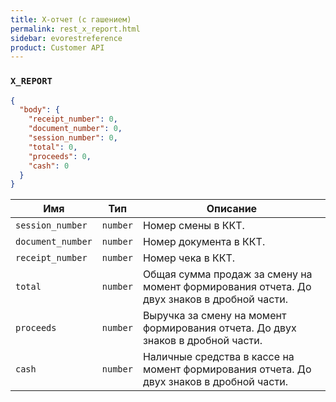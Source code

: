 ```yaml
---
title: X-отчет (с гашением)
permalink: rest_x_report.html
sidebar: evorestreference
product: Customer API
---
```


### `X_REPORT`

```json
{
  "body": {
    "receipt_number": 0,
    "document_number": 0,
    "session_number": 0,
    "total": 0,
    "proceeds": 0,
    "cash": 0
  }
}
```

Имя  | Тип  | Описание
-----|------|--------------
`session_number`|`number`|Номер смены в ККТ.
`document_number`|`number`|Номер документа в ККТ.
`receipt_number`|`number`|Номер чека в ККТ.
`total`|`number`|Общая сумма продаж за смену на момент формирования отчета. До двух знаков в дробной части.
`proceeds`|`number`|Выручка за смену на момент формирования отчета. До двух знаков в дробной части.
`cash`|`number`|Наличные средства в кассе на момент формирования отчета. До двух знаков в дробной части.
